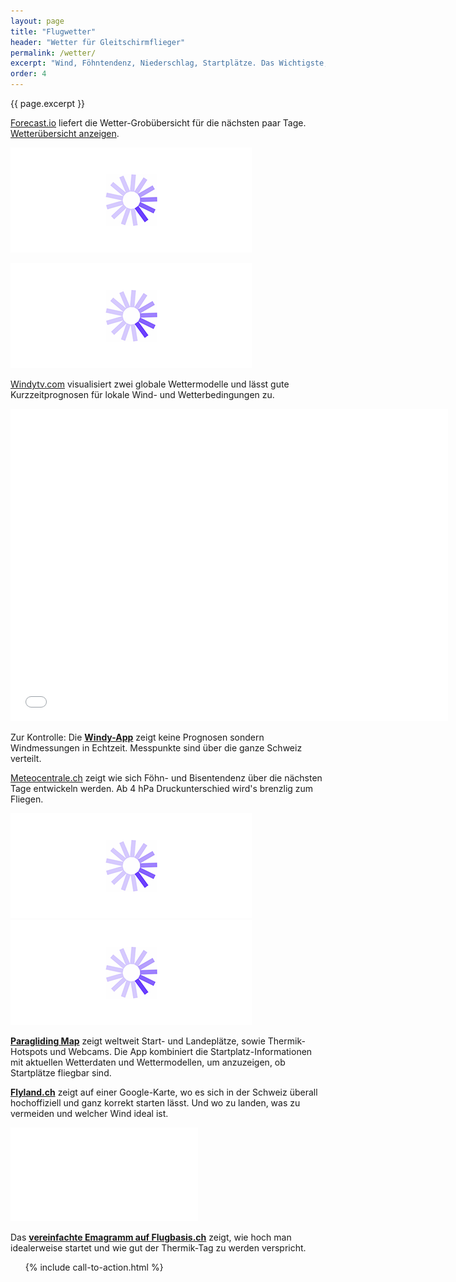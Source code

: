 ```yaml
---
layout: page
title: "Flugwetter"
header: "Wetter für Gleitschirmflieger"
permalink: /wetter/
excerpt: "Wind, Föhntendenz, Niederschlag, Startplätze. Das Wichtigste, was du heute zum Fliegen brauchst auf einem Blick."
order: 4
---
```


<p class="post-meta">{{ page.excerpt }}</p>

<p>
	 <a href="http://forecast.io/">Forecast.io</a> liefert die Wetter-Grobübersicht für die nächsten paar Tage. <a href="javascript:toggleVisibility('toggle');" id="tglBtn">Wetterübersicht anzeigen</a>.
</p>
<p id="toggle" class="wetter"><img id="loader" src="/loader.gif" alt=""></p>

<div class="frame" style="padding-bottom:0;height:auto;">
    <img src="/loader.gif"  data-layzr="http://www.wetter.net/images/kontinente/Europa-600.jpg">
</div>

[Windytv.com](https://www.windyty.com/) visualisiert zwei globale Wettermodelle und lässt gute Kurzzeitprognosen für lokale Wind- und Wetterbedingungen zu.

<div class="frame">
    <iframe src="/loader.gif" data-layzr="https://embed.windyty.com/?51.124,5.186,700,850h,menu,message" width="700" height="500" frameborder="0"></iframe>
</div>

Zur Kontrolle: Die **[Windy-App](http://windy.atelier-agile.ch/balises?display_all=true)** zeigt keine Prognosen sondern Windmessungen in Echtzeit. Messpunkte sind über die ganze Schweiz verteilt.

[Meteocentrale.ch](http://www.meteocentrale.ch) zeigt wie sich Föhn- und Bisentendenz über die nächsten Tage entwickeln werden. Ab 4 hPa Druckunterschied wird's brenzlig zum Fliegen.

<div class="frame">
	<img src="/loader.gif" data-layzr="http://www.meteocentrale.ch/uploads/pics/uwz-ch_foehn_en.png">
</div>

<div class="frame">
	<img src="/loader.gif" data-layzr="http://www.meteocentrale.ch/uploads/pics/uwz-ch_bise_en.png">
</div>

**[Paragliding Map](http://www.paraglidingmap.com/#)** zeigt weltweit Start- und Landeplätze, sowie Thermik-Hotspots und Webcams. Die App kombiniert die Startplatz-Informationen mit aktuellen Wetterdaten und Wettermodellen, um anzuzeigen, ob Startplätze fliegbar sind.

**[Flyland.ch](http://flyland.ch)** zeigt auf einer Google-Karte, wo es sich in der Schweiz überall hochoffiziell und ganz korrekt starten lässt. Und wo zu landen, was zu vermeiden und welcher Wind ideal ist.

<div class="frame">
	<iframe src="/loader.gif" data-layzr="http://www.flyland.ch/fl_gis_2d_all.php?ST=1&LP=0&PP=0&CAM=0&GG=0&VZ=0&SZ=0&HI=0&BB=0" frameborder="0" allowfullscreen></iframe>
</div>

Das **[vereinfachte Emagramm auf Flugbasis.ch](http://www.flugbasis.ch/service/wetter/thermik/)** zeigt, wie hoch man idealerweise startet und wie gut der Thermik-Tag zu werden verspricht.

<ul class="post-list">
	{% include call-to-action.html %}
</ul>
